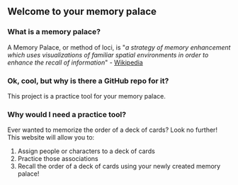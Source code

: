 ## Welcome to your memory palace

### What is a memory palace?
A Memory Palace, or method of loci, is "*a strategy of memory enhancement which uses visualizations of familiar spatial environments in order to enhance the recall of information*" - [Wikipedia](https://en.wikipedia.org/wiki/Method_of_loci)

### Ok, cool, but why is there a GitHub repo for it?
This project is a practice tool for your memory palace. 

### Why would I need a practice tool? 
Ever wanted to memorize the order of a deck of cards? Look no further! This website will allow you to:
1. Assign people or characters to a deck of cards
2. Practice those associations
3. Recall the order of a deck of cards using your newly created memory palace!

